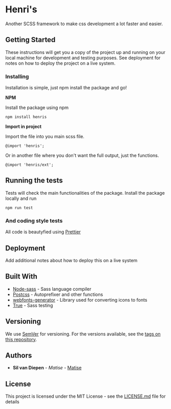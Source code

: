 # Henri's

Another SCSS framework to make css development a lot faster and easier.

## Getting Started

These instructions will get you a copy of the project up and running on your local machine for development and testing purposes. See deployment for notes on how to deploy the project on a live system.

### Installing

Installation is simple, just npm install the package and go!

**NPM**

Install the package using npm

```
npm install henris
```

**Import in project**

Import the file into you main scss file.

```
@import 'henris';
```

Or in another file where you don't want the full output, just the functions.

```
@import 'henris/ext';
```

## Running the tests

Tests will check the main functionalities of the package. Install the package locally and run

```
npm run test
```

### And coding style tests

All code is beautyfied using [Prettier](https://www.prettier.io)

## Deployment

Add additional notes about how to deploy this on a live system

## Built With

* [Node-sass](https://sass-lang.com/) - Sass language compiler
* [Postcss](https://postcss.org/) - Autoprefixer and other functions
* [webfonts-generator](https://github.com/sunflowerdeath/webfonts-generator) - Library used for converting icons to fonts
* [True](http://oddbird.net/true/) - Sass testing

## Versioning

We use [SemVer](http://semver.org/) for versioning. For the versions available, see the [tags on this repository](https://github.com/your/project/tags).

## Authors

* **Sil van Diepen** - _Matise_ - [Matise](https://www.matise.nl)

## License

This project is licensed under the MIT License - see the [LICENSE.md](LICENSE.md) file for details
